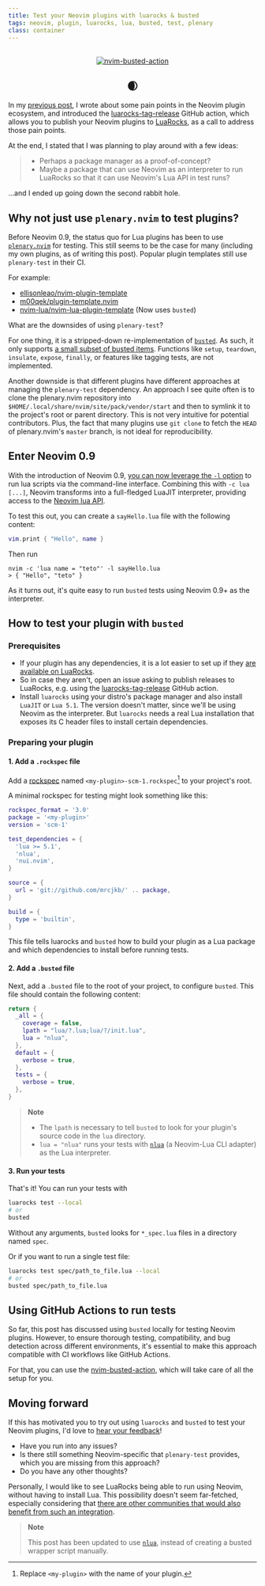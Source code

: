 ```yaml
---
title: Test your Neovim plugins with luarocks & busted
tags: neovim, plugin, luarocks, lua, busted, test, plenary
class: container
---
```


<!-- markdownlint-disable -->
<br />
<div align="center">
  <a href="https://github.com/nvim-neorocks/nvim-busted-action">
    <img src="https://avatars.githubusercontent.com/u/124081866?s=400&u=0da379a468d46456477a1f68048b020cf7a99f34&v=4" alt="nvim-busted-action">
  </a>
  <h2>🌒</h>
</div>
<!-- markdownlint-restore -->

In my [previous post](https://mrcjkb.dev/posts/2023-01-10-luarocks-tag-release.html),
I wrote about some pain points in the Neovim plugin ecosystem,
and introduced the [luarocks-tag-release](https://github.com/marketplace/actions/luarocks-tag-release)
GitHub action, which allows you to publish your Neovim plugins to [LuaRocks](https://luarocks.org/),
as a call to address those pain points.

At the end, I stated that I was planning to play around with a few ideas:

> - Perhaps a package manager as a proof-of-concept?
> - Maybe a package that can use Neovim as an interpreter to run LuaRocks
>   so that it can use Neovim's Lua API in test runs?

...and I ended up going down the second rabbit hole.

## Why not just use `plenary.nvim` to test plugins?

Before Neovim 0.9, the status quo for Lua plugins has been to use [`plenary.nvim`](https://github.com/nvim-lua/plenary.nvim)
for testing.
This still seems to be the case for many (including my own plugins, as of writing this post).
Popular plugin templates still use `plenary-test` in their CI.

For example:

- [ellisonleao/nvim-plugin-template](https://github.com/ellisonleao/nvim-plugin-template/blob/29d9752/Makefile)
- [m00qek/plugin-template.nvim](https://github.com/m00qek/plugin-template.nvim/blob/704ad7b/test/Makefile)
- [nvim-lua/nvim-lua-plugin-template](https://github.com/nvim-lua/nvim-lua-plugin-template/blob/57565ed685c1fe2d16022b2d128092becac802eb/.github/workflows/tests.yml#L26) (Now uses `busted`)

What are the downsides of using `plenary-test`?

For one thing, it is a stripped-down re-implementation of [`busted`](https://lunarmodules.github.io/busted/).
As such, it only supports [a small subset of busted items](https://github.com/nvim-lua/plenary.nvim/blob/499e0743cf5e8075cd32af68baa3946a1c76adf1/doc/plenary-test.txt#LL55C1-L64C1).
Functions like `setup`, `teardown`, `insulate`, `expose`, `finally`,
or features like tagging tests, are not implemented.

Another downside is that different plugins have different approaches at managing the
`plenary-test` dependency. An approach I see quite often is to clone the plenary.nvim
repository into `$HOME/.local/share/nvim/site/pack/vendor/start`
and then to symlink it to the project's root or parent directory.
This is not very intuitive for potential contributors.
Plus, the fact that many plugins use `git clone` to fetch the `HEAD` of plenary.nvim's
`master` branch, is not ideal for reproducibility.

## Enter Neovim 0.9

With the introduction of Neovim 0.9, [you can now leverage the `-l` option](https://neovim.io/doc/user/starting.html#-l)
to run lua scripts via the command-line interface.
Combining this with `-c lua [...]`, Neovim transforms into a full-fledged LuaJIT interpreter,
providing access to the [Neovim lua API](https://neovim.io/doc/user/lua.html).

To test this out, you can create a `sayHello.lua` file with the following content:

```lua
vim.print { "Hello", name }
```

Then run

```console
nvim -c 'lua name = "teto"' -l sayHello.lua
> { "Hello", "teto" }
```

As it turns out, it's quite easy to run `busted` tests using Neovim 0.9+ as the interpreter.

## How to test your plugin with `busted`

### Prerequisites

- If your plugin has any dependencies, it is a lot easier to set up
  if they [are available on LuaRocks](https://luarocks.org/labels/neovim).
- So in case they aren't, open an issue asking to publish releases to LuaRocks,
  e.g. using the [luarocks-tag-release](https://github.com/marketplace/actions/luarocks-tag-release)
  GitHub action.
- Install `luarocks` using your distro's package manager
  and also install `LuaJIT` or `Lua 5.1`.
  The version doesn't matter, since we'll be using Neovim as the interpreter.
  But `luarocks` needs a real Lua installation that exposes its C header files to
  install certain dependencies.

### Preparing your plugin

#### 1. Add a `.rockspec` file

Add a [rockspec](https://github.com/luarocks/luarocks/wiki/Rockspec-format)
named `<my-plugin>-scm-1.rockspec`[^1] to your project's root.

[^1]: Replace `<my-plugin>` with the name of your plugin.

A minimal rockspec for testing might look something like this:

```lua
rockspec_format = '3.0'
package = '<my-plugin>'
version = 'scm-1'

test_dependencies = {
  'lua >= 5.1',
  'nlua',
  'nui.nvim',
}

source = {
  url = 'git://github.com/mrcjkb/' .. package,
}

build = {
  type = 'builtin',
}
```

This file tells luarocks and `busted` how to build your plugin as a Lua package
and which dependencies to install before running tests.

#### 2. Add a `.busted` file

Next, add a `.busted` file to the root of your project, to configure `busted`.
This file should contain the following content:

```lua
return {
  _all = {
    coverage = false,
    lpath = "lua/?.lua;lua/?/init.lua",
    lua = "nlua",
  },
  default = {
    verbose = true,
  },
  tests = {
    verbose = true,
  },
}
```

> **Note**
>
> - The `lpath` is necessary to tell `busted` to look for your plugin's source
>   code in the `lua` directory.
> - `lua = "nlua"` runs your tests with [`nlua`](https://github.com/mfussenegger/nlua)
>   (a Neovim-Lua CLI adapter) as the Lua interpreter.

#### 3. Run your tests

That's it! You can run your tests with

```bash
luarocks test --local
# or
busted
```

Without any arguments, `busted` looks for `*_spec.lua` files in
a directory named `spec`.

Or if you want to run a single test file:

```bash
luarocks test spec/path_to_file.lua --local
# or
busted spec/path_to_file.lua
```

## Using GitHub Actions to run tests

So far, this post has discussed using `busted` locally for testing Neovim plugins.
However, to ensure thorough testing, compatibility, and bug detection across different environments,
it's essential to make this approach compatible with CI workflows like GitHub Actions.

For that, you can use the [nvim-busted-action](https://github.com/nvim-neorocks/nvim-busted-action),
which will take care of all the setup for you.

## Moving forward

If this has motivated you to try out using `luarocks` and `busted` to test your Neovim plugins,
I'd love to [hear your feedback](https://github.com/nvim-neorocks/nvim-busted-action/discussions/categories/ideas)!

- Have you run into any issues?
- Is there still something Neovim-specific that `plenary-test` provides,
  which you are missing from this approach?
- Do you have any other thoughts?

Personally, I would like to see LuaRocks being able to run using Neovim,
without having to install Lua.
This possibility doesn't seem far-fetched, especially considering that
[there are other communities that would also benefit from such an integration](https://github.com/luarocks/luarocks/issues/1499#issuecomment-1492486727).

> **Note**
>
> This post has been updated to use [`nlua`](https://github.com/mfussenegger/nlua),
> instead of creating a busted wrapper script manually.
